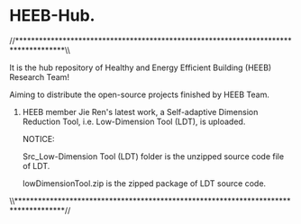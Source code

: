# HEEB-Hub.
//************************************************************************************\\\

It is the hub repository of Healthy and Energy Efficient Building (HEEB) Research Team!

Aiming to distribute the open-source projects finished by HEEB Team.

1. HEEB member Jie Ren's latest work, a Self-adaptive Dimension Reduction Tool, i.e. Low-Dimension Tool (LDT), is uploaded. 

   NOTICE:
  
   Src_Low-Dimension Tool (LDT) folder is the unzipped source code file of LDT.
   
   lowDimensionTool.zip is the zipped package of LDT source code.
   
   
\\\\************************************************************************************//
